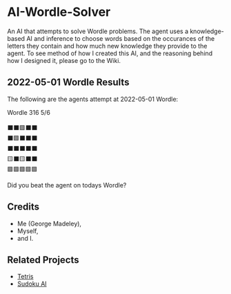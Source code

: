 # AI-Wordle-Solver

An AI that attempts to solve Wordle problems. The agent uses a knowledge-based AI and inference to choose words based on the occurances of the letters they contain and how much new knowledge they provide to the agent. To see method of how I created this AI, and the reasoning behind how I designed it, please go to the Wiki.

## 2022-05-01 Wordle Results

The following are the agents attempt at 2022-05-01 Wordle:

Wordle 316 5/6<br><br>⬛⬛🟩⬛⬛<br>⬛🟩⬛⬛⬛<br>⬛⬛⬛⬛⬛<br>🟨⬛🟨⬛⬛<br>🟩🟩🟩🟩🟩

Did you beat the agent on todays Wordle?

## Credits

- Me (George Madeley),
- Myself,
- and I.

## Related Projects

- [Tetris](https://github.com/George-Madeley/Tetris "A Tetris Game Coded in Python")
- [Sudoku AI](https://github.com/George-Madeley/AI-Sodoku-Solver "An AI to solve Sudoku problems")
